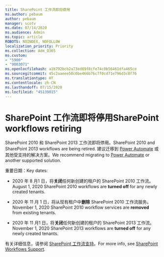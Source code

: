 ```yaml
---
title: SharePoint 工作流即将停用
ms.author: pebaum
author: pebaum
manager: scotv
ms.date: 07/14/2020
ms.audience: Admin
ms.topic: article
ROBOTS: NOINDEX, NOFOLLOW
localization_priority: Priority
ms.collection: Adm_O365
ms.custom:
- "5900"
- "9003071"
ms.openlocfilehash: a1b792bcb2a73ed89f8cfe74c0b56461dfa465ce
ms.sourcegitcommit: 45c2aaeee58c0be466b76c7f0cd71e796d3c8f76
ms.translationtype: HT
ms.contentlocale: zh-CN
ms.lasthandoff: 07/15/2020
ms.locfileid: "45139015"
---
```

# <a name="sharepoint-workflows-retiring"></a><span data-ttu-id="ea5df-102">SharePoint 工作流即将停用</span><span class="sxs-lookup"><span data-stu-id="ea5df-102">SharePoint workflows retiring</span></span>

<span data-ttu-id="ea5df-103">SharePoint 2010 和 SharePoint 2013 工作流即将停用。</span><span class="sxs-lookup"><span data-stu-id="ea5df-103">SharePoint 2010 and SharePoint 2013 workflows are being retired.</span></span> <span data-ttu-id="ea5df-104">建议迁移到 [Power Automate](https://docs.microsoft.com/power-automate/getting-started) 或其他受支持的解决方案。</span><span class="sxs-lookup"><span data-stu-id="ea5df-104">We recommend migrating to [Power Automate](https://docs.microsoft.com/power-automate/getting-started) or another supported solution.</span></span> 

<span data-ttu-id="ea5df-105">重要日期：</span><span class="sxs-lookup"><span data-stu-id="ea5df-105">Key dates:</span></span>

- <span data-ttu-id="ea5df-106">2020 年 8 月1 日，将**关闭**任何新创建的租户的 SharePoint 2010 工作流。</span><span class="sxs-lookup"><span data-stu-id="ea5df-106">August 1, 2020 SharePoint 2010 workflows are **turned off** for any newly created tenants.</span></span>

- <span data-ttu-id="ea5df-107">2020 年 11 月 1 日，将从现有租户中**删除** SharePoint 2010 工作流服务。</span><span class="sxs-lookup"><span data-stu-id="ea5df-107">November 1, 2020 SharePoint 2010 workflow services are **removed** from existing tenants.</span></span>

- <span data-ttu-id="ea5df-108">2020 年 11 月1 日，将**关闭**任何新创建的租户的 SharePoint 2013 工作流。</span><span class="sxs-lookup"><span data-stu-id="ea5df-108">November 1, 2020 SharePoint 2013 workflows are **turned off** for any newly created tenants.</span></span>

<span data-ttu-id="ea5df-109">有关详细信息，请参阅 [SharePoint 工作流支持](https://aka.ms/sp-workflows-support)。</span><span class="sxs-lookup"><span data-stu-id="ea5df-109">For more info, see [SharePoint Workflows Support](https://aka.ms/sp-workflows-support).</span></span>